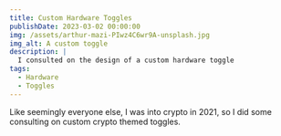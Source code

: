 ```yaml
---
title: Custom Hardware Toggles
publishDate: 2023-03-02 00:00:00
img: /assets/arthur-mazi-PIwz4C6wr9A-unsplash.jpg
img_alt: A custom toggle
description: |
  I consulted on the design of a custom hardware toggle
tags:
  - Hardware
  - Toggles
---
```


Like seemingly everyone else, I was into crypto in 2021, so I did some consulting on custom crypto themed toggles.
